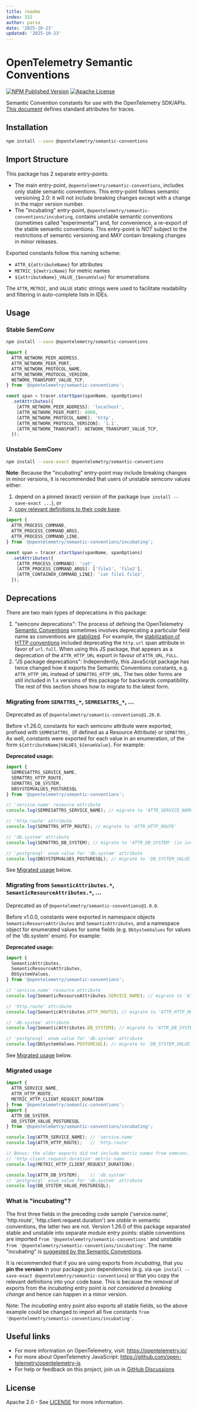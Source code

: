 ```yaml
---
title: readme
index: 332
author: parsa
date: '2025-10-23'
updated: '2025-10-23'
---
```

# OpenTelemetry Semantic Conventions

[![NPM Published Version][npm-img]][npm-url]
[![Apache License][license-image]][license-image]

Semantic Convention constants for use with the OpenTelemetry SDK/APIs. [This document][trace-semantic_conventions] defines standard attributes for traces.

## Installation

```bash
npm install --save @opentelemetry/semantic-conventions
```

## Import Structure

This package has 2 separate entry-points:

- The main entry-point, `@opentelemetry/semantic-conventions`, includes only stable semantic conventions.
  This entry-point follows semantic versioning 2.0: it will not include breaking changes except with a change in the major version number.
- The "incubating" entry-point, `@opentelemetry/semantic-conventions/incubating`, contains unstable semantic conventions (sometimes called "experimental") and, for convenience, a re-export of the stable semantic conventions.
  This entry-point is _NOT_ subject to the restrictions of semantic versioning and _MAY_ contain breaking changes in minor releases.

Exported constants follow this naming scheme:

- `ATTR_${attributeName}` for attributes
- `METRIC_${metricName}` for metric names
- `${attributeName}_VALUE_{$enumValue}` for enumerations

The `ATTR`, `METRIC`, and `VALUE` static strings were used to facilitate readability and filtering in auto-complete lists in IDEs.

## Usage

### Stable SemConv

```bash
npm install --save @opentelemetry/semantic-conventions
```

```ts
import {
  ATTR_NETWORK_PEER_ADDRESS,
  ATTR_NETWORK_PEER_PORT,
  ATTR_NETWORK_PROTOCOL_NAME,
  ATTR_NETWORK_PROTOCOL_VERSION,
  NETWORK_TRANSPORT_VALUE_TCP,
} from '@opentelemetry/semantic-conventions';

const span = tracer.startSpan(spanName, spanOptions)
  .setAttributes({
    [ATTR_NETWORK_PEER_ADDRESS]: 'localhost',
    [ATTR_NETWORK_PEER_PORT]: 8080,
    [ATTR_NETWORK_PROTOCOL_NAME]: 'http',
    [ATTR_NETWORK_PROTOCOL_VERSION]: '1.1',
    [ATTR_NETWORK_TRANSPORT]: NETWORK_TRANSPORT_VALUE_TCP,
  });
```

### Unstable SemConv

<!-- Dev Note: ^^ This '#unstable-semconv' anchor is being used in jsdoc links in the code. -->

```bash
npm install --save-exact @opentelemetry/semantic-conventions
```

**Note**: Because the "incubating" entry-point may include breaking changes in minor versions, it is recommended that users of unstable semconv values either:

1. depend on a pinned (exact) version of the package (`npm install --save-exact ...`), or
2. [copy relevant definitions to their code base](https://opentelemetry.io/docs/specs/semconv/non-normative/code-generation/#stability-and-versioning).

```ts
import {
  ATTR_PROCESS_COMMAND,
  ATTR_PROCESS_COMMAND_ARGS,
  ATTR_PROCESS_COMMAND_LINE,
} from '@opentelemetry/semantic-conventions/incubating';

const span = tracer.startSpan(spanName, spanOptions)
  .setAttributes({
    [ATTR_PROCESS_COMMAND]: 'cat',
    [ATTR_PROCESS_COMMAND_ARGS]: ['file1', 'file2'],
    [ATTR_CONTAINER_COMMAND_LINE]: 'cat file1 file2',
  });
```

## Deprecations

There are two main types of deprecations in this package:

1. "semconv deprecations": The process of defining the OpenTelemetry [Semantic Conventions][semconv-docs] sometimes involves deprecating a particular field name as conventions are [stabilized][semconv-stability]. For example, the [stabilization of HTTP conventions][semconv-http-stabilization] included deprecating the `http.url` span attribute in favor of `url.full`. When using this JS package, that appears as a deprecation of the `ATTR_HTTP_URL` export in favour of `ATTR_URL_FULL`.
2. "JS package deprecations": Independently, this JavaScript package has twice changed how it exports the Semantic Conventions constants, e.g. `ATTR_HTTP_URL` instead of `SEMATTRS_HTTP_URL`. The two older forms are still included in 1.x versions of this package for backwards compatibility. The rest of this section shows how to migrate to the latest form.

### Migrating from `SEMATTRS_*`, `SEMRESATTRS_*`, ...

Deprecated as of `@opentelemetry/semantic-conventions@1.26.0`.

Before v1.26.0, constants for each semconv attribute were exported, prefixed with `SEMRESATTRS_` (if defined as a Resource Attribute) or `SEMATTRS_`. As well, constants were exported for each value in an enumeration, of the form `${attributeName}VALUES_${enumValue}`. For example:

**Deprecated usage:**

```js
import {
  SEMRESATTRS_SERVICE_NAME,
  SEMATTRS_HTTP_ROUTE,
  SEMATTRS_DB_SYSTEM,
  DBSYSTEMVALUES_POSTGRESQL
} from '@opentelemetry/semantic-conventions';

// 'service.name' resource attribute
console.log(SEMRESATTRS_SERVICE_NAME); // migrate to 'ATTR_SERVICE_NAME'

// 'http.route' attribute
console.log(SEMATTRS_HTTP_ROUTE); // migrate to 'ATTR_HTTP_ROUTE'

// 'db.system' attribute
console.log(SEMATTRS_DB_SYSTEM); // migrate to 'ATTR_DB_SYSTEM' (in incubating [*])

// 'postgresql' enum value for 'db.system' attribute
console.log(DBSYSTEMVALUES_POSTGRESQL); // migrate to 'DB_SYSTEM_VALUE_POSTGRESQL' (in incubating [*])
```

See [Migrated usage](#migrated-usage) below.

### Migrating from `SemanticAttributes.*`, `SemanticResourceAttributes.*`, ...

Deprecated as of `@opentelemetry/semantic-conventions@1.0.0`.

Before v1.0.0, constants were exported in namespace objects `SemanticResourceAttributes` and `SemanticAttributes`, and a namespace object for enumerated values for some fields (e.g. `DbSystemValues` for values of the 'db.system' enum). For example:

**Deprecated usage:**

```js
import {
  SemanticAttributes,
  SemanticResourceAttributes,
  DbSystemValues,
} from '@opentelemetry/semantic-conventions';

// 'service.name' resource attribute
console.log(SemanticResourceAttributes.SERVICE_NAME); // migrate to 'ATTR_SERVICE_NAME'

// 'http.route' attribute
console.log(SemanticAttributes.HTTP_ROUTE); // migrate to 'ATTR_HTTP_ROUTE'

// 'db.system' attribute
console.log(SemanticAttributes.DB_SYSTEM); // migrate to 'ATTR_DB_SYSTEM' (in incubating [*])

// 'postgresql' enum value for 'db.system' attribute
console.log(DbSystemValues.POSTGRESQL); // migrate to 'DB_SYSTEM_VALUE_POSTGRESQL' (in incubating [*])
```

See [Migrated usage](#migrated-usage) below.

### Migrated usage

```js
import {
  ATTR_SERVICE_NAME,
  ATTR_HTTP_ROUTE,
  METRIC_HTTP_CLIENT_REQUEST_DURATION
} from '@opentelemetry/semantic-conventions';
import {
  ATTR_DB_SYSTEM,
  DB_SYSTEM_VALUE_POSTGRESQL
} from '@opentelemetry/semantic-conventions/incubating';

console.log(ATTR_SERVICE_NAME); // 'service.name'
console.log(ATTR_HTTP_ROUTE);   // 'http.route'

// Bonus: the older exports did not include metric names from semconv.
// 'http.client.request.duration' metric name
console.log(METRIC_HTTP_CLIENT_REQUEST_DURATION);

console.log(ATTR_DB_SYSTEM);    // 'db.system'
// 'postgresql' enum value for 'db.system' attribute
console.log(DB_SYSTEM_VALUE_POSTGRESQL);
```

### What is "incubating"?

The first three fields in the preceding code sample ('service.name', 'http.route', 'http.client.request.duration') are _stable_ in semantic conventions, the latter two are not. Version 1.26.0 of this package separated stable and unstable into separate module entry points: stable conventions are imported `from '@opentelemetry/semantic-conventions'` and unstable `from '@opentelemetry/semantic-conventions/incubating'`. The name "incubating" is [suggested by the Semantic Conventions](https://opentelemetry.io/docs/specs/semconv/non-normative/code-generation/#semantic-conventions-artifact-structure).

It is recommended that if you are using exports from _incubating_, that you **pin the version** in your package.json dependencies (e.g. via `npm install --save-exact @opentelemetry/semantic-conventions`) _or_ that you copy the relevant definitions into your code base. This is because the removal of exports from the _incubating_ entry point is _not considered a breaking change_ and hence can happen in a minor version.

Note: The _incubating_ entry point also exports all stable fields, so the above example could be changed to import all five constants `from '@opentelemetry/semantic-conventions/incubating'`.

## Useful links

- For more information on OpenTelemetry, visit: <https://opentelemetry.io/>
- For more about OpenTelemetry JavaScript: <https://github.com/open-telemetry/opentelemetry-js>
- For help or feedback on this project, join us in [GitHub Discussions][discussions-url]

## License

Apache 2.0 - See [LICENSE][license-url] for more information.

[discussions-url]: https://github.com/open-telemetry/opentelemetry-js/discussions
[license-url]: https://github.com/open-telemetry/opentelemetry-js/blob/main/LICENSE
[license-image]: https://img.shields.io/badge/license-Apache_2.0-green.svg?style=flat
[npm-url]: https://www.npmjs.com/package/@opentelemetry/semantic-conventions
[npm-img]: https://badge.fury.io/js/%40opentelemetry%2Fsemantic-conventions.svg
[semconv-docs]: https://github.com/open-telemetry/semantic-conventions/blob/main/docs/README.md
[semconv-stability]: https://opentelemetry.io/docs/specs/otel/versioning-and-stability/#semantic-conventions-stability
[semconv-http-stabilization]: https://opentelemetry.io/blog/2023/http-conventions-declared-stable/
[trace-semantic_conventions]: https://github.com/open-telemetry/semantic-conventions/tree/main/specification/trace/semantic_conventions

